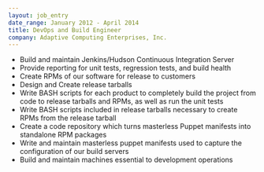 ```yaml
---
layout: job_entry
date_range: January 2012 - April 2014
title: DevOps and Build Engineer
company: Adaptive Computing Enterprises, Inc.
---
```

* Build and maintain Jenkins/Hudson Continuous Integration Server
* Provide reporting for unit tests, regression tests, and build health
* Create RPMs of our software for release to customers
* Design and Create release tarballs
* Write BASH scripts for each product to completely build the project from code to release tarballs and RPMs, as well as run the unit tests
* Write BASH scripts included in release tarballs necessary to create RPMs from the release tarball
* Create a code repository which turns masterless Puppet manifests into standalone RPM packages
* Write and maintain masterless puppet manifests used to capture the configuration of our build servers
* Build and maintain machines essential to development operations

